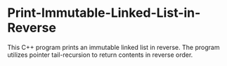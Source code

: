 # Print-Immutable-Linked-List-in-Reverse
This C++ program prints an immutable linked list in reverse. The program utilizes pointer tail-recursion to return contents in reverse order.
